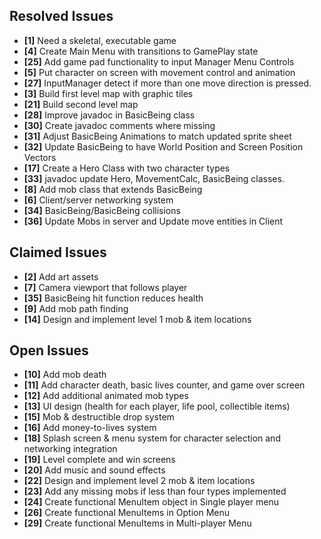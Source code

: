 ## Resolved Issues ##
- **[1]** Need a skeletal, executable game
- **[4]** Create Main Menu with transitions to GamePlay state
- **[25]** Add game pad functionality to input Manager Menu Controls
- **[5]** Put character on screen with movement control and animation
- **[27]** InputManager detect if more than one move direction is pressed.
- **[3]** Build first level map with graphic tiles
- **[21]** Build second level map
- **[28]** Improve javadoc in BasicBeing class
- **[30]** Create javadoc comments where missing
- **[31]** Adjust BasicBeing Animations to match updated sprite sheet
- **[32]** Update BasicBeing to have World Position and Screen Position Vectors
- **[17]** Create a Hero Class with two character types
- **[33]** javadoc update Hero, MovementCalc, BasicBeing classes.
- **[8]** Add mob class that extends BasicBeing
- **[6]** Client/server networking system
- **[34]** BasicBeing/BasicBeing collisions
- **[36]** Update Mobs in server and Update move entities in Client

## Claimed Issues ##
- **[2]** Add art assets
- **[7]** Camera viewport that follows player
- **[35]** BasicBeing hit function reduces health
- **[9]** Add mob path finding
- **[14]** Design and implement level 1 mob & item locations


## Open Issues ##
- **[10]** Add mob death
- **[11]** Add character death, basic lives counter, and game over screen
- **[12]** Add additional animated mob types
- **[13]** UI design (health for each player, life pool, collectible items)
- **[15]** Mob & destructible drop system
- **[16]** Add money-to-lives system
- **[18]** Splash screen & menu system for character selection and networking integration
- **[19]** Level complete and win screens
- **[20]** Add music and sound effects
- **[22]** Design and implement level 2 mob & item locations
- **[23]** Add any missing mobs if less than four types implemented
- **[24]** Create functional MenuItem object in Single player menu
- **[26]** Create functional MenuItems in Option Menu
- **[29]** Create functional MenuItems in Multi-player Menu
